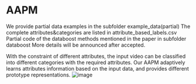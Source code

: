# AAPM
We provide partial data examples in the subfolder example_data(partial)
The complete attributes&categories are listed in attribute_based_labels.csv
Partial code of the databoost methods mentioned in the paper in subfolder databoost
More details will be announced after accepted.

With the constraint of different attributes, the input video can be classified into different
categories with the required attributes. Our AAPM adaptively learns attributes information based
on the input data, and provides different prototype representations.
![image](https://github.com/theAAPM/AAPM/assets/170411243/8e643859-7794-4e1a-b080-7399e41ba0d4)
